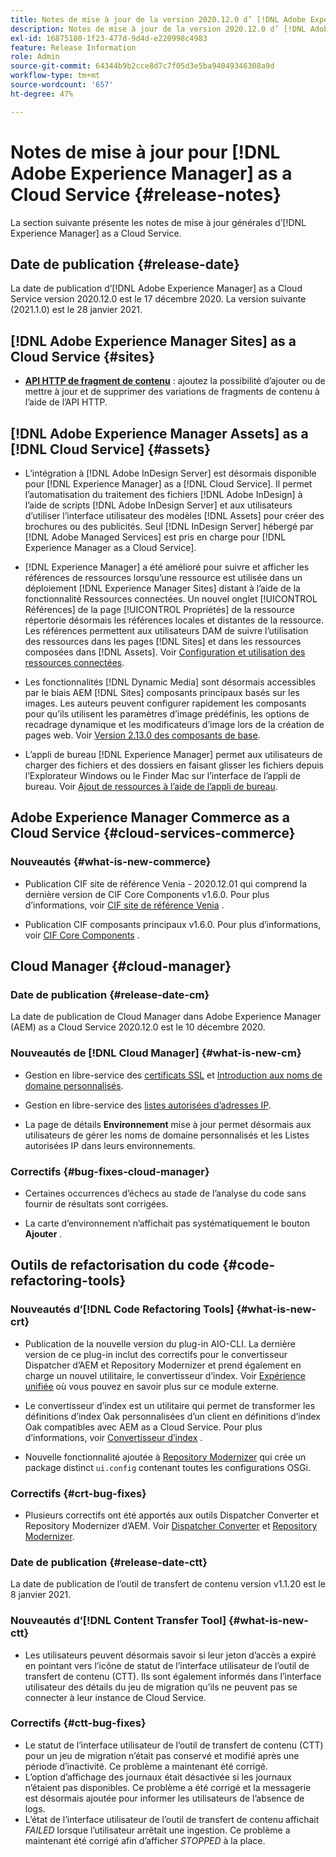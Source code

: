 ```yaml
---
title: Notes de mise à jour de la version 2020.12.0 d’ [!DNL Adobe Experience Manager] as a Cloud Service.
description: Notes de mise à jour de la version 2020.12.0 d’ [!DNL Adobe Experience Manager] as a Cloud Service.
exl-id: 16875180-1f23-477d-9d4d-e220998c4983
feature: Release Information
role: Admin
source-git-commit: 64344b9b2cce8d7c7f05d3e5ba94049346308a9d
workflow-type: tm+mt
source-wordcount: '657'
ht-degree: 47%

---
```


# Notes de mise à jour pour [!DNL Adobe Experience Manager] as a Cloud Service {#release-notes}

La section suivante présente les notes de mise à jour générales d’[!DNL Experience Manager] as a Cloud Service.

## Date de publication {#release-date}

La date de publication d’[!DNL Adobe Experience Manager] as a Cloud Service version 2020.12.0 est le 17 décembre 2020.
La version suivante (2021.1.0) est le 28 janvier 2021.

## [!DNL Adobe Experience Manager Sites] as a Cloud Service {#sites}

* **[API HTTP de fragment de contenu](/help/assets/content-fragments/assets-api-content-fragments.md)** : ajoutez la possibilité d’ajouter ou de mettre à jour et de supprimer des variations de fragments de contenu à l’aide de l’API HTTP.

## [!DNL Adobe Experience Manager Assets] as a [!DNL Cloud Service] {#assets}

* L’intégration à [!DNL Adobe InDesign Server] est désormais disponible pour [!DNL Experience Manager] as a [!DNL Cloud Service]. Il permet l’automatisation du traitement des fichiers [!DNL Adobe InDesign] à l’aide de scripts [!DNL Adobe InDesign Server] et aux utilisateurs d’utiliser l’interface utilisateur des modèles [!DNL Assets] pour créer des brochures ou des publicités. Seul [!DNL InDesign Server] hébergé par [!DNL Adobe Managed Services] est pris en charge pour [!DNL Experience Manager as a Cloud Service]. <!-- TBD: Add link to article. -->

* [!DNL Experience Manager] a été amélioré pour suivre et afficher les références de ressources lorsqu’une ressource est utilisée dans un déploiement [!DNL Experience Manager Sites] distant à l’aide de la fonctionnalité Ressources connectées. Un nouvel onglet [!UICONTROL Références] de la page [!UICONTROL Propriétés] de la ressource répertorie désormais les références locales et distantes de la ressource. Les références permettent aux utilisateurs DAM de suivre l’utilisation des ressources dans les pages [!DNL Sites] et dans les ressources composées dans [!DNL Assets]. Voir [Configuration et utilisation des ressources connectées](/help/assets/use-assets-across-connected-assets-instances.md).

* Les fonctionnalités [!DNL Dynamic Media] sont désormais accessibles par le biais AEM [!DNL Sites] composants principaux basés sur les images. Les auteurs peuvent configurer rapidement les composants pour qu’ils utilisent les paramètres d’image prédéfinis, les options de recadrage dynamique et les modificateurs d’image lors de la création de pages web. Voir [Version 2.13.0 des composants de base](https://github.com/adobe/aem-core-wcm-components/releases/tag/core.wcm.components.reactor-2.13.0).

* L’appli de bureau [!DNL Experience Manager] permet aux utilisateurs de charger des fichiers et des dossiers en faisant glisser les fichiers depuis l’Explorateur Windows ou le Finder Mac sur l’interface de l’appli de bureau. Voir [Ajout de ressources à l’aide de l’appli de bureau](https://experienceleague.adobe.com/fr/docs/experience-manager-desktop-app/using/using#upload-and-add-new-assets-to-aem).

## Adobe Experience Manager Commerce as a Cloud Service {#cloud-services-commerce}

### Nouveautés {#what-is-new-commerce}

* Publication CIF site de référence Venia - 2020.12.01 qui comprend la dernière version de CIF Core Components v1.6.0. Pour plus d’informations, voir [CIF site de référence Venia](https://github.com/adobe/aem-cif-guides-venia/releases/tag/venia-2020.12.01) .

* Publication CIF composants principaux v1.6.0. Pour plus d’informations, voir [CIF Core Components](https://github.com/adobe/aem-core-cif-components/releases/tag/core-cif-components-reactor-1.6.0) .

## Cloud Manager {#cloud-manager}

### Date de publication {#release-date-cm}

La date de publication de Cloud Manager dans Adobe Experience Manager (AEM) as a Cloud Service 2020.12.0 est le 10 décembre 2020.

### Nouveautés de [!DNL Cloud Manager]  {#what-is-new-cm}

* Gestion en libre-service des [certificats SSL](/help/implementing/cloud-manager/managing-ssl-certifications/introduction-to-ssl-certificates.md) et [Introduction aux noms de domaine personnalisés](/help/implementing/cloud-manager/custom-domain-names/introduction.md).

* Gestion en libre-service des [listes autorisées d’adresses IP](/help/implementing/cloud-manager/ip-allow-lists/introduction.md).

* La page de détails **Environnement** mise à jour permet désormais aux utilisateurs de gérer les noms de domaine personnalisés et les Listes autorisées IP dans leurs environnements.

### Correctifs {#bug-fixes-cloud-manager}

* Certaines occurrences d’échecs au stade de l’analyse du code sans fournir de résultats sont corrigées.

* La carte d’environnement n’affichait pas systématiquement le bouton **Ajouter** .

## Outils de refactorisation du code {#code-refactoring-tools}

### Nouveautés d’[!DNL Code Refactoring Tools]  {#what-is-new-crt}

* Publication de la nouvelle version du plug-in AIO-CLI. La dernière version de ce plug-in inclut des correctifs pour le convertisseur Dispatcher d’AEM et Repository Modernizer et prend également en charge un nouvel utilitaire, le convertisseur d’index. Voir [Expérience unifiée](https://experienceleague.adobe.com/fr/docs/experience-manager-cloud-service/content/migration-journey/refactoring-tools/unified-experience#benefits) où vous pouvez en savoir plus sur ce module externe.

* Le convertisseur d’index est un utilitaire qui permet de transformer les définitions d’index Oak personnalisées d’un client en définitions d’index Oak compatibles avec AEM as a Cloud Service. Pour plus d’informations, voir [Convertisseur d’index](https://github.com/adobe/aem-cloud-service-source-migration/tree/master/packages/index-converter) .

* Nouvelle fonctionnalité ajoutée à [Repository Modernizer](https://github.com/adobe/aem-cloud-service-source-migration/tree/master/packages/repository-modernizer) qui crée un package distinct `ui.config` contenant toutes les configurations OSGi.

### Correctifs {#crt-bug-fixes}

* Plusieurs correctifs ont été apportés aux outils Dispatcher Converter et Repository Modernizer d’AEM. Voir [Dispatcher Converter](https://github.com/adobe/aem-cloud-service-source-migration/tree/master/packages/dispatcher-converter) et [Repository Modernizer](https://github.com/adobe/aem-cloud-service-source-migration/tree/master/packages/repository-modernizer).

### Date de publication {#release-date-ctt}

La date de publication de l’outil de transfert de contenu version v1.1.20 est le 8 janvier 2021.

### Nouveautés d’[!DNL Content Transfer Tool]  {#what-is-new-ctt}

* Les utilisateurs peuvent désormais savoir si leur jeton d’accès a expiré en pointant vers l’icône de statut de l’interface utilisateur de l’outil de transfert de contenu (CTT). Ils sont également informés dans l’interface utilisateur des détails du jeu de migration qu’ils ne peuvent pas se connecter à leur instance de Cloud Service.

### Correctifs {#ctt-bug-fixes}

* Le statut de l’interface utilisateur de l’outil de transfert de contenu (CTT) pour un jeu de migration n’était pas conservé et modifié après une période d’inactivité. Ce problème a maintenant été corrigé.
* L’option d’affichage des journaux était désactivée si les journaux n’étaient pas disponibles. Ce problème a été corrigé et la messagerie est désormais ajoutée pour informer les utilisateurs de l’absence de logs.
* L’état de l’interface utilisateur de l’outil de transfert de contenu affichait *FAILED* lorsque l’utilisateur arrêtait une ingestion. Ce problème a maintenant été corrigé afin d’afficher *STOPPED* à la place.
